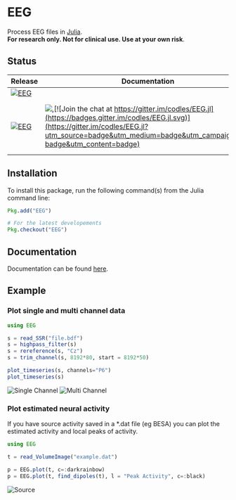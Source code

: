 # EEG

Process EEG files in [Julia](http://julialang.org/).  
**For research only. Not for clinical use. Use at your own risk**.



## Status

| Release                                                                                  | Documentation                                                                                                                                                                                                                                                                                                 | Development                                                                                                                                                                                                                                                                                                                                                                                                                                                                                                                                                         |
|------------------------------------------------------------------------------------------|---------------------------------------------------------------------------------------------------------------------------------------------------------------------------------------------------------------------------------------------------------------------------------------------------------------|---------------------------------------------------------------------------------------------------------------------------------------------------------------------------------------------------------------------------------------------------------------------------------------------------------------------------------------------------------------------------------------------------------------------------------------------------------------------------------------------------------------------------------------------------------------------|
| [![EEG](http://pkg.julialang.org/badges/EEG_0.4.svg)](http://pkg.julialang.org/?pkg=EEG) |                                                                                                                                                                                                                                                                                                               |                                                                                                                                                                                                                                                                                                                                                                                                                                                                                                                                                                     |
| [![EEG](http://pkg.julialang.org/badges/EEG_0.5.svg)](http://pkg.julialang.org/?pkg=EEG) | [![](https://img.shields.io/badge/docs-latest-blue.svg)](https://codles.github.io/EEG.jl/latest),[![Join the chat at https://gitter.im/codles/EEG.jl](https://badges.gitter.im/codles/EEG.jl.svg)](https://gitter.im/codles/EEG.jl?utm_source=badge&utm_medium=badge&utm_campaign=pr-badge&utm_content=badge) | [![Build Status](https://travis-ci.org/rob-luke/EEG.jl.svg?branch=master)](https://travis-ci.org/rob-luke/EEG.jl) [![Build status](https://ci.appveyor.com/api/projects/status/3r96gn3o7owl5psh/branch/master?svg=true)](https://ci.appveyor.com/project/codles/eeg-jl-91eci/branch/master) [![Coverage Status](https://coveralls.io/repos/github/codles/EEG.jl/badge.svg?branch=master)](https://coveralls.io/github/codles/EEG.jl?branch=master) [![codecov](https://codecov.io/gh/codles/EEG.jl/branch/master/graph/badge.svg)](https://codecov.io/gh/codles/EEG.jl) |




## Installation

To install this package, run the following command(s) from the Julia command line:


```julia
Pkg.add("EEG")

# For the latest developements
Pkg.checkout("EEG")
```

## Documentation

Documentation can be found [here](http://codles.github.io/EEG.jl/latest/).


## Example


### Plot single and multi channel data

```julia
using EEG

s = read_SSR("file.bdf")
s = highpass_filter(s)
s = rereference(s, "Cz")
s = trim_channel(s, 8192*80, start = 8192*50)

plot_timeseries(s, channels="P6")
plot_timeseries(s)
```

![Single Channel](https://cloud.githubusercontent.com/assets/748691/17362166/210e53f4-5974-11e6-8df0-c2723c65ba52.png)
![Multi Channel](https://cloud.githubusercontent.com/assets/748691/17362167/210f9c28-5974-11e6-8a05-62fa399d32d1.png)


### Plot estimated neural activity

If you have source activity saved in a *.dat file (eg BESA) you can plot the estimated activity and local peaks of activity.

```julia
using EEG

t = read_VolumeImage("example.dat")

p = EEG.plot(t, c=:darkrainbow)
p = EEG.plot(t, find_dipoles(t), l = "Peak Activity", c=:black)

```

![Source](https://cloud.githubusercontent.com/assets/748691/17363374/523373a0-597a-11e6-94d9-826381617756.png)
